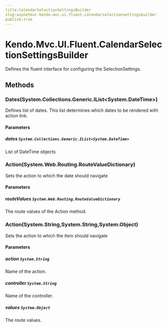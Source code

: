 ```yaml
---
title:CalendarSelectionSettingsBuilder
slug:aspnetmvc-kendo.mvc.ui.fluent.calendarselectionsettingsbuilder
publish:true
---
```


# Kendo.Mvc.UI.Fluent.CalendarSelectionSettingsBuilder

Defines the fluent interface for configuring the SelectionSettings.

## Methods

### Dates(System.Collections.Generic.IList\<System.DateTime\>)
Defines list of dates. This list determines which dates to be rendered with action link.

#### Parameters

##### dates `System.Collections.Generic.IList<System.DateTime>`
List of DateTime objects

### Action(System.Web.Routing.RouteValueDictionary)
Sets the action to which the date should navigate

#### Parameters

##### routeValues `System.Web.Routing.RouteValueDictionary`
The route values of the Action method.

### Action(System.String,System.String,System.Object)
Sets the action to which the item should navigate

#### Parameters

##### action `System.String`
Name of the action.

##### controller `System.String`
Name of the controller.

##### values `System.Object`
The route values.